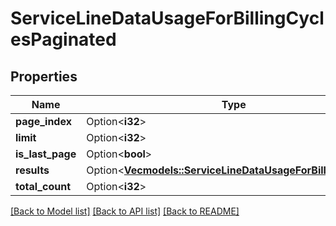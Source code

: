 # ServiceLineDataUsageForBillingCyclesPaginated

## Properties

Name | Type | Description | Notes
------------ | ------------- | ------------- | -------------
**page_index** | Option<**i32**> |  | [optional]
**limit** | Option<**i32**> |  | [optional]
**is_last_page** | Option<**bool**> |  | [optional]
**results** | Option<[**Vec<models::ServiceLineDataUsageForBillingCycles>**](ServiceLineDataUsageForBillingCycles.md)> |  | [optional]
**total_count** | Option<**i32**> |  | [optional]

[[Back to Model list]](../README.md#documentation-for-models) [[Back to API list]](../README.md#documentation-for-api-endpoints) [[Back to README]](../README.md)


